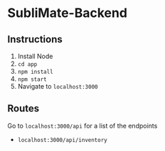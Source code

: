# SubliMate-Backend

## Instructions

1. Install Node
2. `cd app`
3. `npm install`
4. `npm start`
5. Navigate to `localhost:3000`

## Routes
Go to `localhost:3000/api` for a list of the endpoints

- `localhost:3000/api/inventory`
